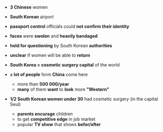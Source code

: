 - **3 Chinese** women
- **South Korean** airport
- **passport control** officials could **not confirm their identity**
- **faces** were **swolen** and **heavily bandaged**
- **held for questioning** by South Korean  **authorities**
- **unclear** if women will be able to **return**

- **South Korea = cosmetic surgery capital** of the world
- a **lot of people** form **China** come here
	- more than **500 000/year**
	- **many** of them **want** to **look** more **"Western"**
- **1/2 South Korean women under 30** had cosmetic surgery (in the capital Seul)
	- **parents encurage** children 
	- to get **competitive edge** in job market
	- popular **TV show** that shows **befor/after**